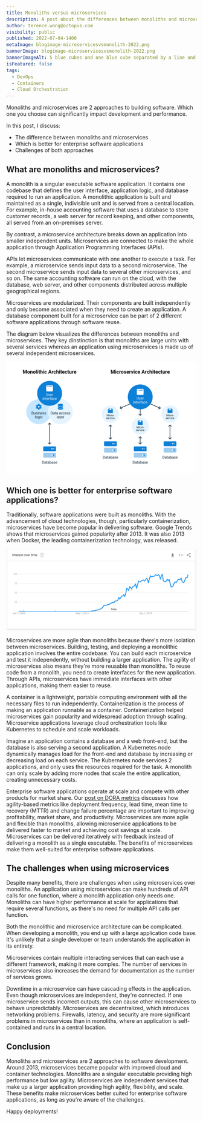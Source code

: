 ```yaml
---
title: Monoliths versus microservices
description: A post about the differences between monoliths and microservices. Find out why we think microservices are better than monoliths for enterprise software applications, and learn the challenges with each approach.
author: terence.wong@octopus.com
visibility: public
published: 2022-07-04-1400
metaImage: blogimage-microservicesvsmonolith-2022.png
bannerImage: blogimage-microservicesvsmonolith-2022.png
bannerImageAlt: 5 blue cubes and one blue cube separated by a line and the initials VS.
isFeatured: false
tags:
  - DevOps
  - Containers
  - Cloud Orchestration
---
```


Monoliths and microservices are 2 approaches to building software. Which one you choose can significantly impact development and performance. 

In this post, I discuss:

 - The difference between monoliths and microservices
-  Which is better for enterprise software applications
-  Challenges of both approaches

## What are monoliths and microservices?

A monolith is a singular executable software application. It contains one codebase that defines the user interface, application logic, and database required to run an application. A monolithic application is built and maintained as a single, indivisible unit and is served from a central location. For example, in-house accounting software that uses a database to store customer records, a web server for record keeping, and other components, all served from an on-premises server.

By contrast, a microservice architecture breaks down an application into smaller independent units. Microservices are connected to make the whole application through Application Programming Interfaces (APIs). 

APIs let microservices communicate with one another to execute a task. For example, a microservice sends input data to a second microservice. The second microservice sends input data to several other microservices, and so on. The same accounting software can run on the cloud, with the database, web server, and other components distributed across multiple geographical regions.

Microservices are modularized. Their components are built independently and only become associated when they need to create an application. A database component built for a microservice can be part of 2 different software applications through software reuse.

The diagram below visualizes the differences between monoliths and microservices. They key dinstinction is that monoliths are large units with several services whereas an application using microservices is made up of several independent microservices.

![Monolith vs Microservices](monolith-vs-microservices.png "width=500")

## Which one is better for enterprise software applications?

Traditionally, software applications were built as monoliths. With the advancement of cloud technologies, though, particularly containerization, microservices have become popular in delivering software. Google Trends shows that microservices gained popularity after 2013. It was also 2013 when Docker, the leading containerization technology, was released.

![Google Trends graph showing interest in Microservices since 2008](google-trends-microservices.png "width=500")

Microservices are more agile than monoliths because there's more isolation between microservices. Building, testing, and deploying a monolithic application involves the entire codebase. You can build each microservice and test it independently, without building a larger application. The agility of microservices also means they're more reusable than monoliths. To reuse code from a monolith, you need to create interfaces for the new application. Through APIs, microservices have immediate interfaces with other applications, making them easier to reuse.

A container is a lightweight, portable computing environment with all the necessary files to run independently. Containerization is the process of making an application runnable as a container. Containerization helped microservices gain popularity and widespread adoption through scaling. Microservice applications leverage cloud orchestration tools like Kubernetes to schedule and scale workloads. 

Imagine an application contains a database and a web front-end, but the database is also serving a second application. A Kubernetes node dynamically manages load for the front-end and database by increasing or decreasing load on each service. The Kubernetes node services 2 applications, and only uses the resources required for the task. A monolith can only scale by adding more nodes that scale the entire application, creating unnecessary costs.

Enterprise software applications operate at scale and compete with other products for market share. Our [post on DORA metrics](https://octopus.com/blog/dora-metrics-devops-business-outcomes) discusses how agility-based metrics like deployment frequency, lead time, mean time to recovery (MTTR) and change failure percentage are important to improving profitability, market share, and productivity. Microservices are more agile and flexible than monoliths, allowing microservice applications to be delivered faster to market and achieving cost savings at scale. Microservices can be delivered iteratively with feedback instead of delivering a monolith as a single executable. The benefits of microservices make them well-suited for enterprise software applications.

## The challenges when using microservices

Despite many benefits, there are challenges when using microservices over monoliths. An application using microservices can make hundreds of API calls for one function, where a monolith application only needs one. Monoliths can have higher performance at scale for applications that require several functions, as there's no need for multiple API calls per function.

Both the monolithic and microservice architecture can be complicated. When developing a monolith, you end up with a large application code base. It's unlikely that a single developer or team understands the application in its entirety. 

Microservices contain multiple interacting services that can each use a different framework, making it more complex. The number of services in microservices also increases the demand for documentation as the number of services grows.

Downtime in a microservice can have cascading effects in the application. Even though microservices are independent, they're connected. If one microservice sends incorrect outputs, this can cause other microservices to behave unpredictably. Microservices are decentralized, which introduces networking problems. Firewalls, latency, and security are more significant problems in microservices than in monoliths, where an application is self-contained and runs in a central location.

## Conclusion

Monoliths and microservices are 2 approaches to software development. Around 2013, microservices became popular with improved cloud and container technologies. Monoliths are a singular executable providing high performance but low agility. Microservices are independent services that make up a larger application providing high agility, flexibility, and scale. These benefits make microservices better suited for enterprise software applications, as long as you're aware of the challenges.

Happy deployments!
